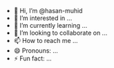 - 👋 Hi, I’m @hasan-muhid
- 👀 I’m interested in ...
- 🌱 I’m currently learning ...
- 💞️ I’m looking to collaborate on ...
- 📫 How to reach me ...
- 😄 Pronouns: ...
- ⚡ Fun fact: ...

<!---
hasan-muhid/hasan-muhid is a ✨ special ✨ repository because its `README.md` (this file) appears on your GitHub profile.
You can click the Preview link to take a look at your changes.
--->
